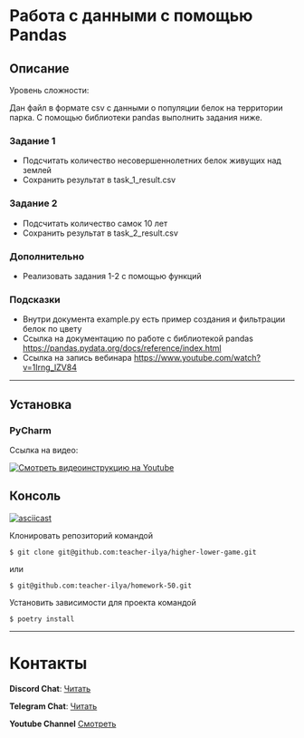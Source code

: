# Работа с данными с помощью Pandas

## Описание
Уровень сложности: 

Дан файл  в формате csv с данными о популяции белок на территории парка.
С помощью библиотеки pandas выполнить задания ниже.

### Задание 1
* Подсчитать количество несовершеннолетних белок живущих над землей
* Сохранить результат в task_1_result.csv

### Задание 2
* Подсчитать количество самок 10 лет
* Сохранить результат в task_2_result.csv

### Дополнительно
* Реализовать задания 1-2 с помощью функций

### Подсказки
* Внутри документа example.py есть пример создания и фильтрации белок по цвету
* Ссылка на документацию по работе с библиотекой pandas https://pandas.pydata.org/docs/reference/index.html
* Ссылка на запись вебинара https://www.youtube.com/watch?v=1Irng_IZV84

***

## Установка 
### PyCharm

Ссылка на видео:

[![Смотреть видеоинструкцию на Youtube](https://img.youtube.com/vi/G0FHkI-UUMs/0.jpg)](https://www.youtube.com/watch?v=G0FHkI-UUMs)

## Консоль
[![asciicast](https://asciinema.org/a/c3QU9XGsGeXrFKqQSY8UdaAbS.svg)](https://asciinema.org/a/c3QU9XGsGeXrFKqQSY8UdaAbS)

Клонировать репозиторий командой
```
$ git clone git@github.com:teacher-ilya/higher-lower-game.git
```
или
```
$ git@github.com:teacher-ilya/homework-50.git
```

Установить зависимости для проекта командой

```
$ poetry install
```
***

# Контакты

**Discord Chat**: [Читать](https://discord.gg/e5QUUhvzvt)

**Telegram Chat**: [Читать](https://t.me/+uvYPOd4bsNk2MzBi)

**Youtube Channel** [Смотреть](https://www.youtube.com/channel/UCYspuehThql30psLWg3c-fA/)
